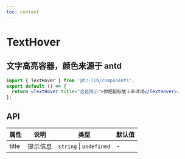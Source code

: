 ```yaml
---
toc: content
---
```


# TextHover

## 文字高亮容器，颜色来源于 antd

```jsx
import { TextHover } from '@tc-lib/components';
export default () => {
  return <TextHover title="这是提示">你把鼠标放上来试试</TextHover>;
};
```

## API

| 属性  | 说明     | 类型                    | 默认值 |
| ----- | -------- | ----------------------- | ------ |
| title | 提示信息 | `string` \| `undefined` | -      |
